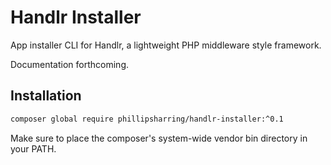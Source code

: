 # Handlr Installer

App installer CLI for Handlr, a lightweight PHP middleware style framework.

Documentation forthcoming.

## Installation

```bash
composer global require phillipsharring/handlr-installer:^0.1
```
Make sure to place the composer's system-wide vendor bin directory in your PATH.
